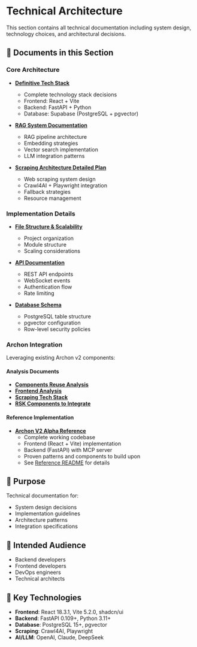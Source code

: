# Technical Architecture

This section contains all technical documentation including system design, technology choices, and architectural decisions.

## 📁 Documents in this Section

### Core Architecture
- **[Definitive Tech Stack](DEFINITIVE-TECH-STACK.md)**
  - Complete technology stack decisions
  - Frontend: React + Vite
  - Backend: FastAPI + Python
  - Database: Supabase (PostgreSQL + pgvector)

- **[RAG System Documentation](RAG-SYSTEM-DOCUMENTATION.md)**
  - RAG pipeline architecture
  - Embedding strategies
  - Vector search implementation
  - LLM integration patterns

- **[Scraping Architecture Detailed Plan](SCRAPING-ARCHITECTURE-DETAILED-PLAN.md)**
  - Web scraping system design
  - Crawl4AI + Playwright integration
  - Fallback strategies
  - Resource management

### Implementation Details
- **[File Structure & Scalability](FILE-STRUCTURE-SCALABILITY.md)**
  - Project organization
  - Module structure
  - Scaling considerations

- **[API Documentation](API.md)**
  - REST API endpoints
  - WebSocket events
  - Authentication flow
  - Rate limiting

- **[Database Schema](schema.md)**
  - PostgreSQL table structure
  - pgvector configuration
  - Row-level security policies

### Archon Integration
Leveraging existing Archon v2 components:

#### Analysis Documents
- **[Components Reuse Analysis](archon-integration/ARCHON-COMPONENTS-REUSE-ANALYSIS.md)**
- **[Frontend Analysis](archon-integration/ARCHON-FRONTEND-ANALYSIS.md)**
- **[Scraping Tech Stack](archon-integration/ARCHON-SCRAPING-TECH-STACK.md)**
- **[RSK Components to Integrate](archon-integration/RSK-COMPONENTS-TO-INTEGRATE.md)**

#### Reference Implementation
- **[Archon V2 Alpha Reference](archon-reference-implementation/)**
  - Complete working codebase
  - Frontend (React + Vite) implementation
  - Backend (FastAPI) with MCP server
  - Proven patterns and components to build upon
  - See [Reference README](archon-reference-implementation/REFERENCE-README.md) for details

## 🎯 Purpose

Technical documentation for:
- System design decisions
- Implementation guidelines
- Architecture patterns
- Integration specifications

## 👥 Intended Audience

- Backend developers
- Frontend developers
- DevOps engineers
- Technical architects

## 🔧 Key Technologies

- **Frontend**: React 18.3.1, Vite 5.2.0, shadcn/ui
- **Backend**: FastAPI 0.109+, Python 3.11+
- **Database**: PostgreSQL 15+, pgvector
- **Scraping**: Crawl4AI, Playwright
- **AI/LLM**: OpenAI, Claude, DeepSeek